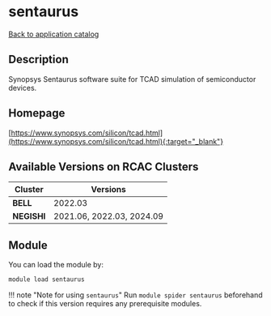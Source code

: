 # sentaurus

[Back to application catalog](../app_catalog.md)

## Description

Synopsys Sentaurus software suite for TCAD simulation of semiconductor devices.

## Homepage

[https://www.synopsys.com/silicon/tcad.html](https://www.synopsys.com/silicon/tcad.html){:target="_blank"}

## Available Versions on RCAC Clusters

|Cluster|Versions|
|---|---|
**BELL**|2022.03
**NEGISHI**|2021.06, 2022.03, 2024.09

## Module

You can load the module by:

```bash
module load sentaurus
```

!!! note "Note for using `sentaurus`"
    Run `module spider sentaurus` beforehand to check if this version requires any prerequisite modules.
